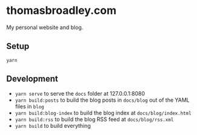 # thomasbroadley.com

My personal website and blog.

## Setup

```shell
yarn
```

## Development

- `yarn serve` to serve the `docs` folder at 127.0.0.1:8080
- `yarn build:posts` to build the blog posts in `docs/blog` out of the YAML files in `blog`
- `yarn build:blog-index` to build the blog index at `docs/blog/index.html`
- `yarn build:rss` to build the blog RSS feed at `docs/blog/rss.xml`
- `yarn build` to build everything
